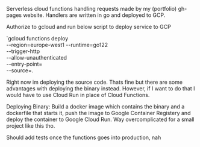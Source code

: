 Serverless cloud functions handling requests made by my (portfolio) gh-pages website. Handlers are written in go and deployed to GCP.

Authorize to gcloud and run below script to deploy service to GCP

`gcloud functions deploy <path> \
  --region=europe-west1
  --runtime=go122 \
  --trigger-http \
  --allow-unauthenticated \
  --entry-point=<Function Name> \
  --source=.

Right now im deploying the source code. Thats fine but there are some advantages with deploying the binary instead. However, if I want to do that I would have to use Cloud Run in place of Cloud Functions.

Deploying Binary:
Build a docker image which contains the binary and a dockerfile that starts it, push the image to Google Container Registery and deploy the container to Google Cloud Run. Way overcomplicated for a small project like this tho.

Should add tests once the functions goes into production, nah